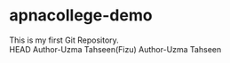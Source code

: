 # apnacollege-demo
This is my first Git Repository.
<br>
HEAD
Author-Uzma Tahseen(Fizu)
Author-Uzma Tahseen

